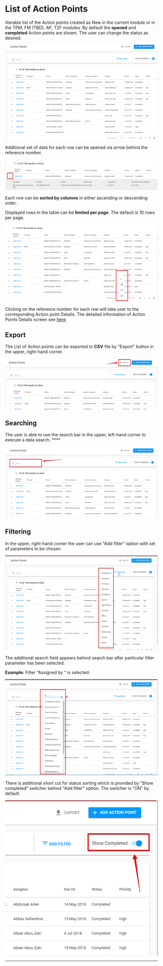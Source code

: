 # List of Action Points

ilterable list of the Action points created as New in the current module or in the TPM, FM \(TBD\), AP, T2F modules. By default the **opened** and **completed** Action points are shown. The user can change the status  as desired.

![List of Action Points: overall user interface](../.gitbook/assets/14.png)

Additional set of data for each row  can be opened via arrow behind the reference number.

![Arrow behind the reference number](../.gitbook/assets/15%20%281%29.png)

Each row can be **sorted by columns** in either ascending or descending order.

Displayed rows in the table can be **limited per page**.  The default is 10 rows per page.

![Rows per page](../.gitbook/assets/16.png)

Clicking on the reference number for each row will take user to the corresponding Action point Details. The detailed information of Action Points Details screen see [here](action-points-screens-1/created-opened-action-point.md).

## Export

The List of Action points can be exported to **CSV** file by "Export" button in the upper, right-hand corner. 

![Export button](../.gitbook/assets/17%20%282%29.png)

## **Searching**

The user is able to use the search bar in the upper, left-hand corner to execute a data search.  ****

![Search bar in the upper, left-hand corner](../.gitbook/assets/18%20%281%29.png)

## Filtering

In the upper, right-hand corner the user can use "Add filter" option with set of parameters to be chosen.

![Add Filter option with set of parameters](../.gitbook/assets/19%20%282%29.png)

The additional search field appears behind search bar after particular filter parameter has been selected.  

**Example:**  Filter “Assigned by “ is selected: 

![Additional set for filter](../.gitbook/assets/20%20%281%29.png)

There is additional short cut for status sorting which is provided by “Show completed” switcher behind "Add filter" option.  The switcher is "ON" by default. 

![Show completed filter](../.gitbook/assets/21.png)

  
****

